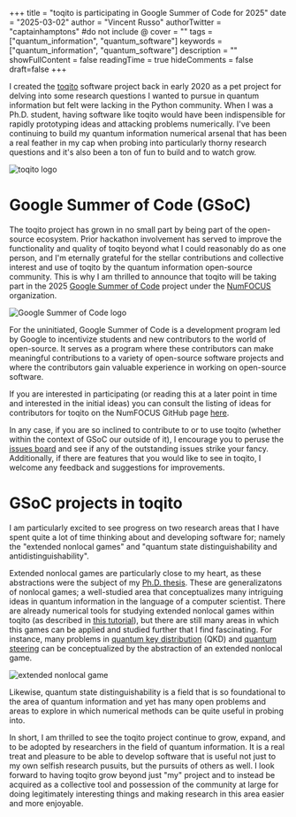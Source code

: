 +++
title = "toqito is participating in Google Summer of Code for 2025"
date = "2025-03-02"
author = "Vincent Russo"
authorTwitter = "captainhamptons" #do not include @
cover = ""
tags = ["quantum_information", "quantum_software"]
keywords = ["quantum_information", "quantum_software"]
description = ""
showFullContent = false
readingTime = true
hideComments = false
draft=false
+++

I created the [toqito](https://github.com/vprusso/toqito) software project back in early 2020 as a pet project for
delving into some research questions I wanted to pursue in quantum information but felt were lacking in the Python
community. When I was a Ph.D. student, having software like toqito would have been indispensible for rapidly prototyping
ideas and attacking problems numerically. I've been continuing to build my quantum information numerical arsenal that
has been a real feather in my cap when probing into particularly thorny research questions and it's also been a ton of
fun to build and to watch grow. 

![toqito logo](/blog/toqito_logo.png)

# Google Summer of Code (GSoC)

The toqito project has grown in no small part by being part of the open-source ecosystem. Prior hackathon involvement
has served to improve the functionality and quality of toqito beyond what I could reasonably do as one person, and I'm
eternally grateful for the stellar contributions and collective interest and use of toqito by the quantum information
open-source community. This is why I am thrilled to announce that toqito will be taking part in the 2025 [Google Summer
of Code](https://summerofcode.withgoogle.com/) project under the [NumFOCUS](https://numfocus.org/) organization.

![Google Summer of Code logo](/blog/gsoc.png)

For the uninitiated, Google Summer of Code is a development program led by Google to incentivize students and new
contributors to the world of open-source. It serves as a program where these contributors can make meaningful
contributions to a variety of open-source software projects and where the contributors gain valuable experience in
working on open-source software.

If you are interested in participating (or reading this at a later point in time and interested in the initial ideas)
you can consult the listing of ideas for contributors for toqito on the NumFOCUS GitHub page
[here](https://github.com/vprusso/toqito/wiki/GSoC-2025-Projects). 

In any case, if you are so inclined to contribute to or to use toqito (whether within the context of GSoC our outside of
it), I encourage you to peruse the [issues board](https://github.com/vprusso/toqito/issues) and see if any of the
outstanding issues strike your fancy.  Additionally, if there are features that you would like to see in toqito, I
welcome any feedback and suggestions for improvements. 

# GSoC projects in toqito

I am particularly excited to see progress on two research areas that I have spent quite a lot of time thinking about and
developing software for; namely the "extended nonlocal games" and "quantum state distinguishability and
antidistinguishability". 

Extended nonlocal games are particularly close to my heart, as these abstractions were the subject of my [Ph.D.
thesis](https://arxiv.org/abs/1704.07375). These are generalizatons of nonlocal games; a well-studied area that
conceptualizes many intriguing ideas in quantum information in the language of a computer scientist. There are already
numerical tools for studying extended nonlocal games within toqito (as described in [this
tutorial](https://toqito.readthedocs.io/en/latest/tutorials.extended_nonlocal_games.html)), but there are still many
areas in which this games can be applied and studied further that I find fascinating. For instance, many problems in
[quantum key distribution](https://en.wikipedia.org/wiki/Quantum_key_distribution) (QKD) and [quantum
steering](https://en.wikipedia.org/wiki/Quantum_steering) can be conceptualized by the abstraction of an extended
nonlocal game.

![extended nonlocal game](/blog/extended_nonlocal_game.svg)

Likewise, quantum state distinguishability is a field that is so foundational to the area of quantum information and yet
has many open problems and areas to explore in which numerical methods can be quite useful in probing into.

In short, I am thrilled to see the toqito project continue to grow, expand, and to be adopted by researchers in the
field of quantum information. It is a real treat and pleasure to be able to develop software that is useful not just to
my own selfish research pusuits, but the pursuits of others as well. I look forward to having toqito grow beyond just
"my" project and to instead be acquired as a collective tool and possession of the community at large for doing
legitimately interesting things and making research in this area easier and more enjoyable.